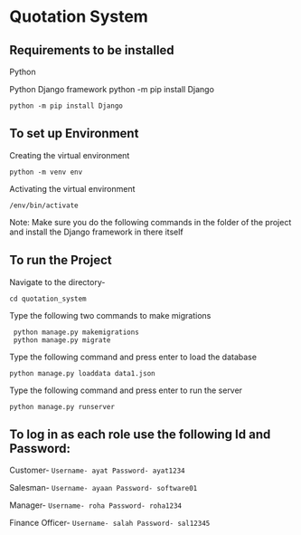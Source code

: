 # Quotation System

## Requirements to be installed

Python 

Python Django framework
python -m pip install Django

 ```
 python -m pip install Django
 ```

## To set up Environment

Creating the virtual environment

```
python -m venv env
```

Activating the virtual environment
```
/env/bin/activate
```

Note: Make sure you do the following commands in the folder of the project and install the Django framework in there itself

## To run the Project

Navigate to the directory- 

```
cd quotation_system
```

Type the following two commands to make migrations
```
 python manage.py makemigrations
 python manage.py migrate
```

Type the following command and press enter to load the database
```
python manage.py loaddata data1.json
```
Type the following command and press enter to run the server
```
python manage.py runserver
```

## To log in as each role use the following Id and Password: 
Customer- 
        ```Username- ayat
        Password- ayat1234```

Salesman-
        ```Username- ayaan
        Password- software01```

Manager-
        ```Username- roha
        Password- roha1234```

Finance Officer-
        ```Username- salah
        Password- sal12345```
